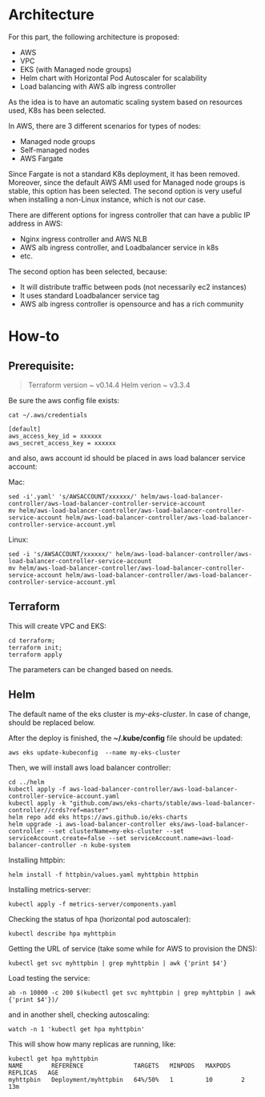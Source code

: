 

# Architecture

For this part, the following architecture is proposed:
-   AWS
-   VPC
-   EKS (with Managed node groups)
-   Helm chart with Horizontal Pod Autoscaler for scalability
-   Load balancing with AWS alb ingress controller


As the idea is to have an automatic scaling system based on resources used, K8s has been selected.

In AWS, there are 3 different scenarios for types of nodes:

-   Managed node groups
-   Self-managed nodes
-   AWS Fargate


Since Fargate is not a standard K8s deployment, it has been removed. Moreover, since the default AWS AMI used for Managed node groups is stable, this option has been selected. The second option is very useful when installing a non-Linux instance, which is not our case.

There are different options for ingress controller that can have a public IP address in AWS:

-   Nginx ingress controller and AWS NLB
-   AWS alb ingress controller, and Loadbalancer service in k8s
-   etc.


The second option has been selected, because:
-   It will distribute traffic between pods (not necessarily ec2 instances)
-   It uses standard Loadbalancer service tag
-   AWS alb ingress controller is opensource and has a rich community

# How-to

## Prerequisite:

> Terraform version ~ v0.14.4
> Helm verion ~ v3.3.4

Be sure the aws config file exists:

    cat ~/.aws/credentials

    [default]
    aws_access_key_id = xxxxxx
    aws_secret_access_key = xxxxxx

and also, aws account id should be placed in aws load balancer service account:

Mac:

    sed -i'.yaml' 's/AWSACCOUNT/xxxxxx/' helm/aws-load-balancer-controller/aws-load-balancer-controller-service-account
    mv helm/aws-load-balancer-controller/aws-load-balancer-controller-service-account helm/aws-load-balancer-controller/aws-load-balancer-controller-service-account.yml
    
Linux:

    sed -i 's/AWSACCOUNT/xxxxxx/' helm/aws-load-balancer-controller/aws-load-balancer-controller-service-account
    mv helm/aws-load-balancer-controller/aws-load-balancer-controller-service-account helm/aws-load-balancer-controller/aws-load-balancer-controller-service-account.yml

## Terraform

This will create VPC and EKS:

    cd terraform;
    terraform init;
    terraform apply

The parameters can be changed based on needs.

## Helm

The default name of the eks cluster is *my-eks-cluster*. In case of change, should be replaced below.

After the deploy is finished, the **~/.kube/config** file should be updated:

    aws eks update-kubeconfig  --name my-eks-cluster


Then, we will install aws load balancer controller:

    cd ../helm
    kubectl apply -f aws-load-balancer-controller/aws-load-balancer-controller-service-account.yaml
    kubectl apply -k "github.com/aws/eks-charts/stable/aws-load-balancer-controller//crds?ref=master"
    helm repo add eks https://aws.github.io/eks-charts
    helm upgrade -i aws-load-balancer-controller eks/aws-load-balancer-controller --set clusterName=my-eks-cluster --set serviceAccount.create=false --set serviceAccount.name=aws-load-balancer-controller -n kube-system

Installing httpbin:

    helm install -f httpbin/values.yaml myhttpbin httpbin

Installing metrics-server:

    kubectl apply -f metrics-server/components.yaml

Checking the status of hpa (horizontal pod autoscaler):

    kubectl describe hpa myhttpbin

Getting the URL of service (take some while for AWS to provision the DNS):

    kubectl get svc myhttpbin | grep myhttpbin | awk {'print $4'}

Load testing the service:

    ab -n 10000 -c 200 $(kubectl get svc myhttpbin | grep myhttpbin | awk {'print $4'})/

and in another shell, checking autoscaling:

    watch -n 1 'kubectl get hpa myhttpbin'

This will show how many replicas are running, like:

    kubectl get hpa myhttpbin
    NAME        REFERENCE              TARGETS   MINPODS   MAXPODS   REPLICAS   AGE
    myhttpbin   Deployment/myhttpbin   64%/50%   1         10        2          13m
